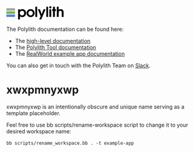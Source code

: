 <img src="logo.png" width="30%" alt="Polylith" id="logo">

The Polylith documentation can be found here:

- The [high-level documentation](https://polylith.gitbook.io/polylith)
- The [Polylith Tool documentation](https://github.com/polyfy/polylith)
- The [RealWorld example app documentation](https://github.com/furkan3ayraktar/clojure-polylith-realworld-example-app)

You can also get in touch with the Polylith Team on [Slack](https://clojurians.slack.com/archives/C013B7MQHJQ).

<h1>xwxpmnyxwp</h1>
xwxpmnyxwp is an intentionally obscure and unique name serving as a template placeholder.

Feel free to use bb scripts/rename-workspace script to change it to your desired workspace name:

````
bb scripts/rename_workspace.bb . -t example-app
````
